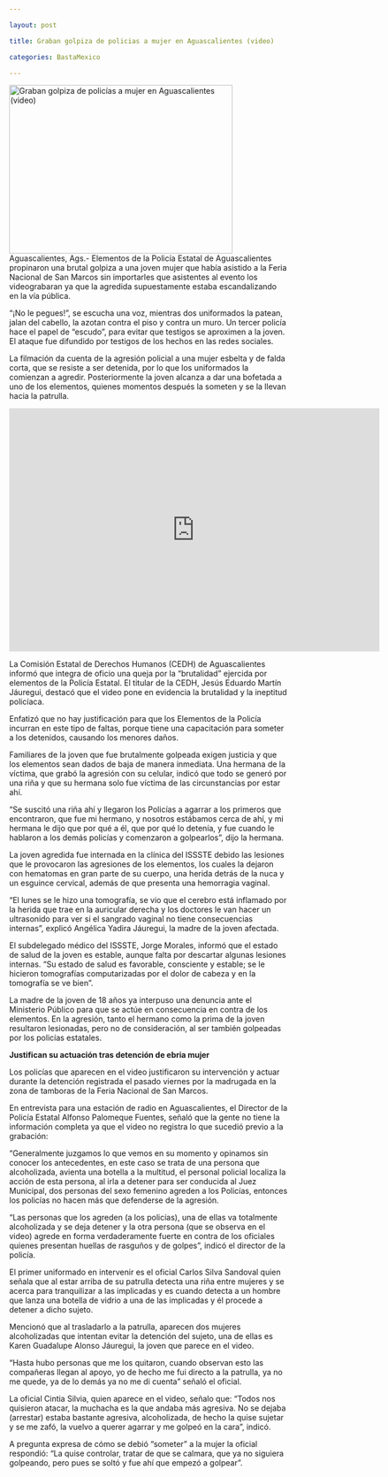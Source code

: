 ```yaml
---

layout: post

title: Graban golpiza de policias a mujer en Aguascalientes (video)

categories: BastaMexico

---
```


<div id="notapoliciaca" unselectable="on" onselectstart="return false;"><p><img class="alignnone size-full wp-image-531349" src="/imagenes/mayo-2014/mujer-agredida.jpg" alt="Graban golpiza de policías a mujer en Aguascalientes (video)" width="404" height="305" title="Graban golpiza de policías a mujer en Aguascalientes (video)">Aguascalientes, Ags.- Elementos de la Policía Estatal de Aguascalientes propinaron una brutal golpiza a una joven mujer que había asistido a la Feria Nacional de San Marcos sin importarles que asistentes al evento los videograbaran ya que la agredida supuestamente estaba escandalizando en la vía pública.</p>

<p>“¡No le pegues!”, se <span id="IL_AD3" class="IL_AD">escucha</span> una voz, mientras dos uniformados la patean, jalan del cabello, la azotan contra el piso y contra un muro. Un tercer policía hace el papel de “escudo”, para evitar que testigos se aproximen a la joven. El ataque fue difundido por testigos de los hechos en las redes sociales.</p>

<p>La filmación da cuenta de la agresión policial a una mujer <span id="IL_AD1" class="IL_AD">esbelta</span> y de falda corta, que se resiste a ser detenida, por lo que los uniformados la comienzan a agredir. Posteriormente la joven alcanza a dar una bofetada a uno de los elementos, quienes momentos después la someten y se la llevan hacia la patrulla.</p>

<p><span class="youtube"><iframe title="YouTube video player" class="youtube-player" type="text/html" width="670" height="440" src="http://www.youtube.com/embed/PZahArpmvhg?wmode=transparent&amp;fs=1&amp;hl=en&amp;modestbranding=1&amp;iv_load_policy=3&amp;showsearch=0&amp;rel=0&amp;theme=dark" frameborder="0" allowfullscreen=""></iframe></span></p>

<p>La Comisión Estatal de Derechos Humanos (CEDH) de Aguascalientes informó que integra de oficio una queja por la “brutalidad” ejercida por elementos de la Policía Estatal. El titular de la CEDH, Jesús Eduardo Martín Jáuregui, destacó que el video pone en evidencia la brutalidad y la ineptitud policíaca.</p>

<p>Enfatizó que no hay justificación para que los Elementos de la Policía incurran en este tipo de faltas, porque tiene una <span id="IL_AD4" class="IL_AD">capacitación</span> para someter a los detenidos, causando los menores daños.</p>

<p>Familiares de la joven que fue brutalmente golpeada exigen justicia y que los elementos sean dados de baja de manera inmediata. Una hermana de la víctima, que grabó la agresión con su celular, indicó que todo se generó por una riña y que su hermana solo fue víctima de las circunstancias por estar ahí.</p>

<p>“Se suscitó una riña ahí y llegaron los Policías a agarrar a los primeros que encontraron, que fue mi hermano, y nosotros estábamos cerca de ahí, y mi hermana le dijo que por qué a él, que por qué lo detenía, y fue cuando le hablaron a los demás policías y comenzaron a golpearlos”, dijo la hermana.</p>

<p>La joven agredida fue internada en la clínica del ISSSTE debido las lesiones que le provocaron las agresiones de los elementos, los cuales la dejaron con hematomas en gran parte de su cuerpo, una herida detrás de la nuca y un esguince cervical, además de que presenta una hemorragia vaginal.</p>

<p>“El lunes se le hizo una tomografía, se vio que el cerebro está inflamado por la herida que trae en la <span id="IL_AD2" class="IL_AD">auricular</span> derecha y los doctores le van hacer un ultrasonido para ver si el sangrado vaginal no tiene consecuencias internas”, explicó Angélica Yadira Jáuregui, la madre de la joven afectada.</p>

<p>El subdelegado médico del ISSSTE, Jorge Morales, informó que el estado de salud de la joven es estable, aunque falta por descartar algunas lesiones internas. “Su estado de salud es favorable, consciente y estable; se le hicieron tomografías computarizadas por el dolor de cabeza y en la tomografía se ve bien”.</p>

<p>La madre de la joven de 18 años ya interpuso una denuncia ante el Ministerio Público para que se actúe en consecuencia en contra de los elementos. En la agresión, tanto el hermano como la prima de la joven resultaron lesionadas, pero no de consideración, al ser también golpeadas por los policías estatales.</p>

<p><strong>Justifican su actuación tras detención de ebria mujer</strong></p>

<p>Los&nbsp;policías que aparecen en el video justificaron su intervención y actuar durante la detención registrada el pasado viernes por la madrugada en la zona de tamboras de la Feria Nacional de San Marcos.</p>

<p>En entrevista para una estación de radio en Aguascalientes, el Director de la Policía Estatal Alfonso Palomeque Fuentes, señaló que la gente no tiene la información completa ya que el video no registra lo que sucedió previo a la grabación:</p>

<p>“Generalmente juzgamos lo que vemos en su momento y opinamos sin conocer los antecedentes, en este caso se trata de una persona que alcoholizada, avienta una botella a la multitud, el personal policial localiza la acción de esta persona, al irla a detener para ser conducida al Juez Municipal, dos personas del sexo femenino agreden a los Policías, entonces los policías no hacen más que defenderse de la agresión.</p>

<p>“Las personas que los agreden (a los policías), una de ellas va totalmente alcoholizada y se deja detener y la otra persona (que se observa en el video) agrede en forma verdaderamente fuerte en contra de los oficiales quienes presentan huellas de rasguños y de golpes”, indicó el director de la policía.</p>

<p>El primer uniformado en intervenir es el oficial Carlos Silva Sandoval quien señala que al estar arriba de su patrulla detecta una riña entre mujeres y se acerca para tranquilizar a las implicadas y es cuando detecta a un hombre que lanza una botella de vidrio a una de las implicadas y él procede a detener a dicho sujeto.</p>

<p>Mencionó que al trasladarlo a la patrulla, aparecen dos mujeres alcoholizadas que intentan evitar la detención del sujeto, una de ellas es Karen Guadalupe Alonso Jáuregui, la joven que parece en el video.</p>

<p>“Hasta hubo personas que me los quitaron, cuando observan esto las compañeras llegan al apoyo, yo de hecho me fui directo a la patrulla, ya no me quede, ya de lo demás ya no me di cuenta” señaló el oficial.</p>

<p>La oficial Cintia Silvia, quien aparece en el video, señalo que: “Todos nos quisieron atacar, la muchacha es la que andaba más agresiva. No se dejaba (arrestar) estaba bastante agresiva, alcoholizada, de hecho la quise sujetar y se me zafó, la vuelvo a querer agarrar y me golpeó en la cara”, indicó.</p>

<p>A pregunta expresa de cómo se debió “someter” a la mujer la oficial respondió: “La quise controlar, tratar de que se calmara, que ya no siguiera golpeando, pero pues se soltó y fue ahí que empezó a golpear”.</p>

</div>
